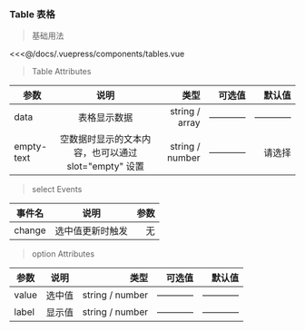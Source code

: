 

### Table 表格

>基础用法

<tables></tables>

<<<@/docs/.vuepress/components/tables.vue

>Table  Attributes

| 参数        | 说明           | 类型  | 可选值  |默认值  |
| ------------- |:-------------:| -----:| -----:| -----:|
|data| 表格显示数据  | string / array |———— |———— |
|empty-text| 空数据时显示的文本内容，也可以通过 slot="empty" 设置 | string / number |———— |请选择 |

>select  Events

| 事件名        | 说明           | 参数  | 
| ------------- |:-------------:| -----:| 
| change        | 选中值更新时触发| 无 |


>option Attributes

| 参数        | 说明           | 类型  | 可选值  |默认值  |
| ------------- |:-------------:| -----:| -----:| -----:|
| value| 选中值    | string / number |———— |———— |
| label| 显示值    | string / number |———— |———— |


